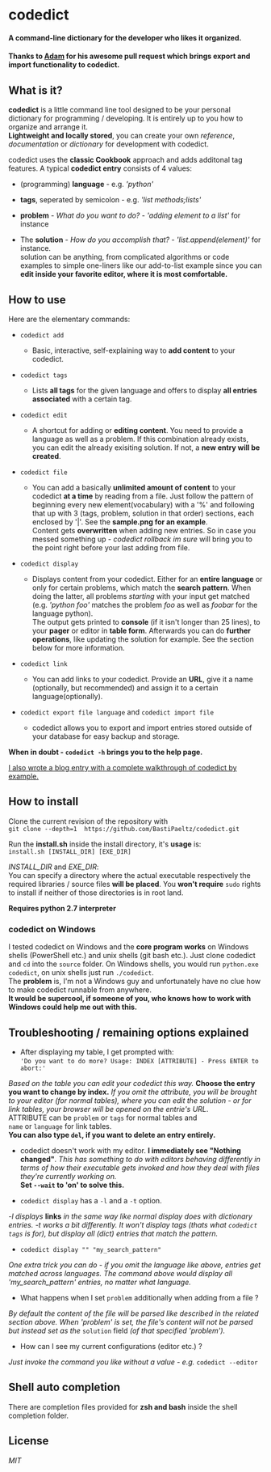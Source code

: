 # codedict

#### A command-line dictionary for the developer who likes it organized.

#### Thanks to <a href="https://github.com/adamnew123456">Adam</a> for his awesome pull request which brings export and import functionality to codedict.

## What is it?

**codedict** is a little command line tool designed to be your personal dictionary for programming / developing. It is entirely up to you how to organize and arrange it.  
**Lightweight and locally stored**, you can create your own *reference*, *documentation* or *dictionary* for development with codedict.

codedict uses the **classic Cookbook** approach and adds additonal tag features. A typical **codedict entry** consists of 4 values: 

  * (programming) **language** - e.g. *'python'*

  * **tags**, seperated by semicolon - e.g. *'list methods;lists'*
 
  * **problem** - *What do you want to do?* - *'adding element to a list'* for instance
    
  * The **solution** - *How do you accomplish that?* - *'list.append(element)'* for instance.  
  solution can be anything, from complicated algorithms or code examples to simple one-liners like our add-to-list example since you can **edit inside your favorite editor, where it is most comfortable.**
  
## How to use   
  
  Here are the elementary commands:
  
  * `codedict add` 
    * Basic, interactive, self-explaining way to **add content** to your codedict. 
  
  * `codedict tags`
    * Lists **all tags** for the given language and offers to display **all entries associated** with a certain tag.
  
  * `codedict edit`
    * A shortcut for adding or **editing content**. You need to provide a language as well as a problem. If this combination already exists, you can edit the already exisiting solution. If not, a **new entry will be created**. 

  * `codedict file`
    * You can add a basically **unlimited amount of content** to your codedict **at a time** by reading from a file. Just follow the pattern of beginning every new element(vocabulary) with a '%' and following that up with 3 (tags, problem, solution in that order) sections, each enclosed by '|'. See the **sample.png for an example**.   
    Content gets **overwritten** when adding new entries. So in case you messed something up - *codedict rollback im sure* will bring you to the point right before your last adding from file. 

  * `codedict display`
    * Displays content from your codedict. Either for an **entire language** or only for certain problems, which match the **search pattern**. When doing the latter, all problems *starting* with your input get matched (e.g. *'python foo'* matches the problem *foo* as well as *foobar* for the language python).     
    The output gets printed to **console** (if it isn't longer than 25 lines), to your **pager** or editor in **table form**. Afterwards you can do **further operations**, like updating the solution for example. See the section below for more information.

  * `codedict link` 
    * You can add links to your codedict. Provide an **URL**, give it a name (optionally, but recommended) and assign it to a certain language(optionally).

  * `codedict export file language` and `codedict import file`
    * codedict allows you to export and import entries stored outside of your database for easy backup and storage.

**When in doubt - `codedict -h` brings you to the help page.**

<a href="http://blog.kaderx.com/blog/2015/04/30/codedict-by-example/" target="_blank">I also wrote a blog entry with a complete walkthrough of codedict by example.</a> 

## How to install
  Clone the current revision of the repository with  
  `git clone --depth=1  https://github.com/BastiPaeltz/codedict.git`

  Run the **install.sh** inside the install directory, it's **usage** is:  
  `install.sh [INSTALL_DIR] [EXE_DIR]`  

*INSTALL_DIR* and *EXE_DIR*:  
 You can specify a directory where the actual executable respectively the required libraries / source files **will be placed**. You **won't require** `sudo` rights to install if neither of those directories is in root land. 
  
**Requires python 2.7 interpreter**   
  
### codedict on Windows

I tested codedict on Windows and the **core program works** on Windows shells (PowerShell etc.) and unix shells (git bash etc.). Just clone codedict and `cd` into the `source` folder. On Windows shells, you would run `python.exe codedict`, on unix shells just run `./codedict`.   
The **problem** is, I'm not a Windows guy and unfortunately have no clue how to make codedict runnable from anywhere.  
**It would be supercool, if someone of you, who knows how to work with Windows could help me out with this.**  

## Troubleshooting / remaining options explained

* After displaying my table, I get prompted with:   
`'Do you want to do more? Usage: INDEX [ATTRIBUTE] - Press ENTER to abort:'` 

*Based on the table you can edit your codedict this way.* **Choose the entry you want to change by index.** *If you omit the attribute, you will be brought to your editor (for normal tables), where you can edit the solution - or for link tables, your browser will be opened on the entrie's URL*.  
ATTRIBUTE can be `problem` or `tags` for normal tables and  
`name` or `language` for link tables.  
**You can also type `del`, if you want to delete an entry entirely.**

* codedict doesn't work with my editor. **I immediately see "Nothing changed"**.
*This has something to do with editors behaving differently in terms of how their executable gets invoked and how they deal with files they're currently working on.*  
**Set `--wait` to 'on' to solve this.** 

* `codedict display` has a `-l` and a `-t` option.

*-l displays* **links** *in the same way like normal display does with dictionary entries. -t works a bit differently. It won't display tags (thats what `codedict tags` is for), but display all (dict) entries that match the pattern.*

* `codedict display "" "my_search_pattern"`

*One extra trick you can do - if you omit the language like above, entries get matched across languages. The command above would display all 'my_search_pattern' entries, no matter what language.*

* What happens when I set `problem` additionally when adding from a file ?

*By default the content of the file will be parsed like described in the related section above. When 'problem' is set, the file's content will not be parsed but instead set as the* `solution` field *(of that specified 'problem').* 

* How can I see my current configurations (editor etc.) ?

*Just invoke the command you like without a value - e.g.* `codedict --editor`

## Shell auto completion
There are completion files provided for **zsh and bash** inside the shell completion folder.


## License
  
*MIT*
